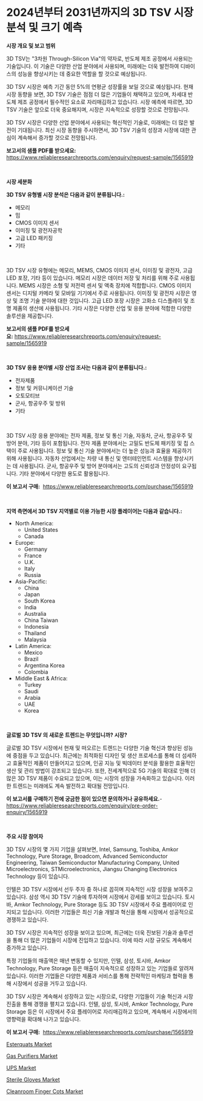 <p><h1>2024년부터 2031년까지의 3D TSV 시장 분석 및 크기 예측</h1></p><p><strong>시장 개요 및 보고 범위</strong></p>
<p><p>3D TSV는 "3차원 Through-Silicon Via"의 약자로, 반도체 제조 공정에서 사용되는 기술입니다. 이 기술은 다양한 산업 분야에서 사용되며, 미래에는 더욱 발전하여 디바이스의 성능을 향상시키는 데 중요한 역할을 할 것으로 예상됩니다. </p><p>3D TSV 시장은 예측 기간 동안 5%의 연평균 성장률을 보일 것으로 예상됩니다. 현재 시장 동향을 보면, 3D TSV 기술은 점점 더 많은 기업들이 채택하고 있으며, 차세대 반도체 제조 공정에서 필수적인 요소로 자리매김하고 있습니다. 시장 예측에 따르면, 3D TSV 기술은 앞으로 더욱 중요해지며, 시장은 지속적으로 성장할 것으로 전망됩니다.</p><p>3D TSV 시장은 다양한 산업 분야에서 사용되는 혁신적인 기술로, 미래에는 더 많은 발전이 기대됩니다. 최신 시장 동향을 주시하면서, 3D TSV 기술의 성장과 시장에 대한 관심이 계속해서 증가할 것으로 전망됩니다.</p></p>
<p><strong>보고서의 샘플 PDF를 받으세요:</strong> <a href="https://www.reliableresearchreports.com/enquiry/request-sample/1565919">https://www.reliableresearchreports.com/enquiry/request-sample/1565919</a></p>
<p>&nbsp;</p>
<p><strong>시장 세분화</strong></p>
<p><strong>3D TSV 유형별 시장 분석은 다음과 같이 분류됩니다.:</strong></p>
<p><ul><li>메모리</li><li>밈</li><li>CMOS 이미지 센서</li><li>이미징 및 광전자공학</li><li>고급 LED 패키징</li><li>기타</li></ul></p>
<p>&nbsp;</p>
<p><p>3D TSV 시장 유형에는 메모리, MEMS, CMOS 이미지 센서, 이미징 및 광전자, 고급 LED 포장, 기타 등이 있습니다. 메모리 시장은 데이터 저장 및 처리를 위해 주로 사용됩니다. MEMS 시장은 소형 및 저전력 센서 및 액축 장치에 적합합니다. CMOS 이미지 센서는 디지털 카메라 및 모바일 기기에서 주로 사용됩니다. 이미징 및 광전자 시장은 영상 및 조명 기술 분야에 대한 것입니다. 고급 LED 포장 시장은 고화소 디스플레이 및 조명 제품의 생산에 사용됩니다. 기타 시장은 다양한 산업 및 응용 분야에 적합한 다양한 솔루션을 제공합니다.</p></p>
<p><strong>보고서의 샘플 PDF를 받으세요:</strong>&nbsp;<a href="https://www.reliableresearchreports.com/enquiry/request-sample/1565919">https://www.reliableresearchreports.com/enquiry/request-sample/1565919</a></p>
<p>&nbsp;</p>
<p><strong> 3D TSV 응용 분야별 시장 산업 조사는 다음과 같이 분류됩니다.:</strong></p>
<p><ul><li>전자제품</li><li>정보 및 커뮤니케이션 기술</li><li>오토모티브</li><li>군사, 항공우주 및 방위</li><li>기타</li></ul></p>
<p>&nbsp;</p>
<p><p>3D TSV 시장 응용 분야에는 전자 제품, 정보 및 통신 기술, 자동차, 군사, 항공우주 및 방어 분야, 기타 등이 포함됩니다. 전자 제품 분야에서는 고밀도 반도체 패키징 및 칩 스택이 주로 사용됩니다. 정보 및 통신 기술 분야에서는 더 높은 성능과 효율을 제공하기 위해 사용됩니다. 자동차 산업에서는 차량 내 통신 및 엔터테인먼트 시스템을 향상시키는 데 사용됩니다. 군사, 항공우주 및 방어 분야에서는 고도의 신뢰성과 안정성이 요구됩니다. 기타 분야에서 다양한 용도로 활용됩니다.</p></p>
<p><strong>이 보고서 구매:</strong>&nbsp; <a href="https://www.reliableresearchreports.com/purchase/1565919">https://www.reliableresearchreports.com/purchase/1565919</a></p>
<p>&nbsp;</p>
<p><strong>지역 측면에서 3D TSV 지역별로 이용 가능한 시장 플레이어는 다음과 같습니다.:</strong></p>
<p><ul>
    <li>
        North America:
        <ul>
            <li>United States</li>
            <li>Canada</li>
        </ul>
    </li>
    <li>
        Europe:
        <ul>
            <li>Germany</li>
            <li>France</li>
            <li>U.K.</li>
            <li>Italy</li>
            <li>Russia</li>
        </ul>
    </li>
    <li>
        Asia-Pacific:
        <ul>
            <li>China</li>
            <li>Japan</li>
            <li>South Korea</li>
            <li>India</li>
            <li>Australia</li>
            <li>China Taiwan</li>
            <li>Indonesia</li>
            <li>Thailand</li>
            <li>Malaysia</li>
        </ul>
    </li>
    <li>
        Latin America:
        <ul>
            <li>Mexico</li>
            <li>Brazil</li>
            <li>Argentina Korea</li>
            <li>Colombia</li>
        </ul>
    </li>
    <li>
        Middle East & Africa:
        <ul>
            <li>Turkey</li>
            <li>Saudi</li>
            <li>Arabia</li>
            <li>UAE</li>
            <li>Korea</li>
        </ul>
    </li>
    </ul></p>
<p>&nbsp;</p>
<p><strong>글로벌 3D TSV 의 새로운 트렌드는 무엇입니까? 시장?</strong></p>
<p><p>글로벌 3D TSV 시장에서 현재 및 떠오르는 트렌드는 다양한 기술 혁신과 향상된 성능에 중점을 두고 있습니다. 최근에는 최적화된 디자인 및 생산 프로세스를 통해 더 섬세하고 효율적인 제품이 만들어지고 있으며, 인공 지능 및 빅데이터 분석을 활용한 효율적인 생산 및 관리 방법이 강조되고 있습니다. 또한, 전세계적으로 5G 기술의 확대로 인해 더 많은 3D TSV 제품이 수요되고 있으며, 이는 시장의 성장을 가속화하고 있습니다. 이러한 트렌드는 미래에도 계속 발전하고 확대될 전망입니다.</p></p>
<p><strong>이 보고서를 구매하기 전에 궁금한 점이 있으면 문의하거나 공유하세요.</strong>- <a href="https://www.reliableresearchreports.com/enquiry/pre-order-enquiry/1565919">https://www.reliableresearchreports.com/enquiry/pre-order-enquiry/1565919</a></p>
<p>&nbsp;</p>
<p><strong>주요 시장 참여자</strong></p>
<p><p>3D TSV 시장의 몇 가지 기업을 살펴보면, Intel, Samsung, Toshiba, Amkor Technology, Pure Storage, Broadcom, Advanced Semiconductor Engineering, Taiwan Semiconductor Manufacturing Company, United Microelectronics, STMicroelectronics, Jiangsu Changing Electronics Technology 등이 있습니다. </p><p>인텔은 3D TSV 시장에서 선두 주자 중 하나로 꼽히며 지속적인 시장 성장을 보여주고 있습니다. 삼성 역시 3D TSV 기술에 투자하며 시장에서 강세를 보이고 있습니다. 토시바, Amkor Technology, Pure Storage 등도 3D TSV 시장에서 주요 플레이어로 인지되고 있습니다. 이러한 기업들은 최신 기술 개발과 혁신을 통해 시장에서 성공적으로 경쟁하고 있습니다. </p><p>3D TSV 시장은 지속적인 성장을 보이고 있으며, 최근에는 더욱 진보된 기술과 솔루션을 통해 더 많은 기업들이 시장에 진입하고 있습니다. 이에 따라 시장 규모도 계속해서 증가하고 있습니다. </p><p>특정 기업들의 매출액은 매년 변동할 수 있지만, 인텔, 삼성, 토시바, Amkor Technology, Pure Storage 등은 매출이 지속적으로 성장하고 있는 기업들로 알려져 있습니다. 이러한 기업들은 다양한 제품과 서비스를 통해 전략적인 마케팅과 협력을 통해 시장에서 성공을 거두고 있습니다. </p><p>3D TSV 시장은 계속해서 성장하고 있는 시장으로, 다양한 기업들이 기술 혁신과 시장 진출을 통해 경쟁을 펼치고 있습니다. 인텔, 삼성, 토시바, Amkor Technology, Pure Storage 등은 이 시장에서 주요 플레이어로 자리매김하고 있으며, 계속해서 시장에서의 영향력을 확대해 나가고 있습니다.</p></p>
<p><strong>이 보고서 구매:</strong>&nbsp;&nbsp;<a href="https://www.reliableresearchreports.com/purchase/1565919">https://www.reliableresearchreports.com/purchase/1565919</a></p>
<p><p><a href="https://issuu.com/reportprime-2/docs/esterquats-market-size-2030.pptx">Esterquats Market</a></p><p><a href="https://issuu.com/reportprime-2/docs/gas-purifiers-market-size-2030.pptx">Gas Purifiers Market</a></p><p><a href="https://view.publitas.com/reportprime-1/ups-market-provides-a-comprehensive-analysis-including-a-macro-overview-of-the-market-as-well-as-micro-details-such-as-market-size-and-competitive-landscape/">UPS Market</a></p><p><a href="https://github.com/jerrycopelandthomaswsqd8q/Market-Research-Report-List-1/blob/main/sterile-gloves-market.md">Sterile Gloves Market</a></p><p><a href="https://github.com/yoshih12/Market-Research-Report-List-2/blob/main/cleanroom-finger-cots-market.md">Cleanroom Finger Cots Market</a></p></p>
